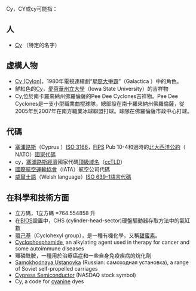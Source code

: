 Cy，CY或cy可能指：

## 人

  - [Cy](https://zh.wikipedia.org/wiki/Cy_\(given_name\) "wikilink") （特定的名字）

## 虛構人物

  - [Cy (Cylon)](https://zh.wikipedia.org/wiki/Cy_\(Cylon\) "wikilink")，1980年電視連續劇“[星際大爭霸](../Page/星際大爭霸_\(1978年電視劇\).md "wikilink")”（Galactica ）中的角色。
  - 鮮紅色的[Cy](https://zh.wikipedia.org/wiki/Cy_the_Cardinal "wikilink")，[愛荷華州立大學](../Page/爱荷华州立大学.md "wikilink")（Iowa State University）的吉祥物
  - Cy,位於南卡羅來納州佛羅倫薩的Pee Dee Cyclones吉祥物。Pee Dee Cyclones是一支小型職業曲棍球隊，總部設在南卡羅來納州佛羅倫薩，從2005年到2007年在南方職業冰球聯盟打球。球隊在佛羅倫薩市政中心打球。

## 代碼

  - [塞浦路斯](../Page/賽普勒斯.md "wikilink")（Cyprus ）[ISO 3166](https://zh.wikipedia.org/wiki/ISO_3166-1二位字母代码 "wikilink")，[FIPS](https://zh.wikipedia.org/wiki/聯邦資料處理標準 "wikilink") Pub 10-4和過時的[北大西洋公約](https://zh.wikipedia.org/wiki/北大西洋公约组织 "wikilink")（ NATO）[國家代碼](../Page/國家地區代碼.md "wikilink")
  - cy，[塞浦路斯經濟](../Page/塞浦路斯經濟.md "wikilink")國家代碼[頂級域名](https://zh.wikipedia.org/wiki/頂級域 "wikilink")（[ccTLD](../Page/國家和地區頂級域.md "wikilink")）
  - [國際航空運輸協會](../Page/國際航空運輸協會.md "wikilink")（IATA）航空公司代碼
  - [威爾士語](../Page/威尔士语.md "wikilink")（Welsh language）[ISO 639-1語言代碼](../Page/ISO_639-1.md "wikilink")

## 在科學和技術方面

  - 立方碼，1立方碼 =764.554858 升
  - 在[BIOS](../Page/BIOS.md "wikilink")設置中，CHS (cylinder-head-sector)硬盤驅動器存取方法中的氣缸數
  - [環己基](../Page/甜蜜素.md "wikilink")（Cyclohexyl group），是一種有機化學，又稱[甜蜜素](../Page/甜蜜素.md "wikilink")。
  - [Cyclophosphamide](https://zh.wikipedia.org/wiki/Cyclophosphamide "wikilink"), an alkylating agent used in therapy for cancer and some autoimmune diseases
  - 環磷酰胺，一種用於治療癌症和一些自身免疫疾病的烷化劑
  - [Samokhodnaya Ustanovka](https://zh.wikipedia.org/wiki/Samokhodnaya_Ustanovka "wikilink") (Russian: самоходная установка), a range of Soviet self-propelled carriages
  - [Cypress Semiconductor](https://zh.wikipedia.org/wiki/Cypress_Semiconductor "wikilink") (NASDAQ stock symbol)
  - Cy, a code for [cyanine](https://zh.wikipedia.org/wiki/cyanine "wikilink") dyes